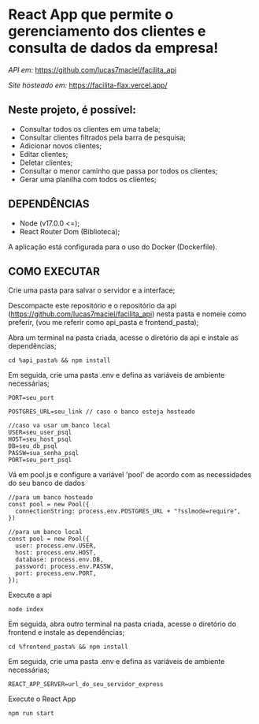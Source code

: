 
# React App que permite o gerenciamento dos clientes e consulta de dados da empresa!
_API em:_ https://github.com/lucas7maciel/facilita_api

_Site hosteado em:_ https://facilita-flax.vercel.app/

## Neste projeto, é possível:
- Consultar todos os clientes em uma tabela;
- Consultar clientes filtrados pela barra de pesquisa;
- Adicionar novos clientes;
- Editar clientes;
- Deletar clientes;
- Consultar o menor caminho que passa por todos os clientes;
- Gerar uma planilha com todos os clientes;

## DEPENDÊNCIAS
- Node (v17.0.0 <=);
- React Router Dom (Biblioteca);

A aplicação está configurada para o uso do Docker (Dockerfile).

## COMO EXECUTAR
Crie uma pasta para salvar o servidor e a interface;

Descompacte este repositório e o repositório da api (https://github.com/lucas7maciel/facilita_api) nesta pasta e nomeie como preferir, (vou me referir como api_pasta e frontend_pasta);

Abra um terminal na pasta criada, acesse o diretório da api e instale as dependências;
```
cd %api_pasta% && npm install
```

Em seguida, crie uma pasta .env e defina as variáveis de ambiente necessárias;
```
PORT=seu_port

POSTGRES_URL=seu_link // caso o banco esteja hosteado

//caso va usar um banco local
USER=seu_user_psql
HOST=seu_host_psql
DB=seu_db_psql
PASSW=sua_senha_psql
PORT=seu_port_psql
```

Vá em pool.js e configure a variável 'pool' de acordo com as necessidades do seu banco de dados
```
//para um banco hosteado
const pool = new Pool({
  connectionString: process.env.POSTGRES_URL + "?sslmode=require",
})

//para um banco local
const pool = new Pool({
  user: process.env.USER,
  host: process.env.HOST,
  database: process.env.DB,
  password: process.env.PASSW,
  port: process.env.PORT,
});
```

Execute a api
```
node index
```

Em seguida, abra outro terminal na pasta criada, acesse o diretório do frontend e instale as dependências;
```
cd %frontend_pasta% && npm install
```

Em seguida, crie uma pasta .env e defina as variáveis de ambiente necessárias;
```
REACT_APP_SERVER=url_do_seu_servidor_express
```

Execute o React App
```
npm run start
```
